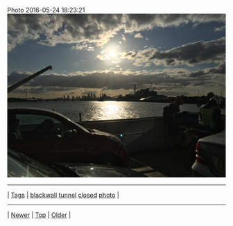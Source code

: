 <!--
title: Photo 2016-05-24 18
date: 2020-06-28T15:02:25.092Z
tags: blackwall, tunnel, closed, photo
-->












Photo 2016-05-24 18:23:21
![](144866489077-0.jpg)

<!--BOTTOM-POST-NAVIGATION-->
---

| [Tags](tags.md) | [blackwall](tag-blackwall.md) [tunnel](tag-tunnel.md) [closed](tag-closed.md) [photo](tag-photo.md) |

---

| [Newer](143439595902.md) | [Top](index.md) | [Older](147279913707.md) |